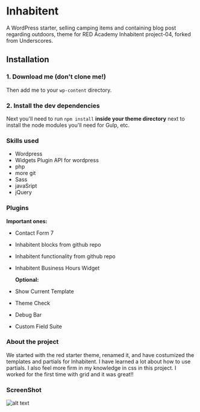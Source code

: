 # Inhabitent

A WordPress starter, selling camping items and containing blog post regarding outdoors, theme for RED Academy Inhabitent project-04, forked from Underscores.

## Installation

### 1. Download me (don't clone me!)

Then add me to your `wp-content` directory.

### 2. Install the dev dependencies

Next you'll need to run `npm install` **inside your theme directory** next to install the node modules you'll need for Gulp, etc.

### Skills used

- Wordpress
- Widgets Plugin API for wordpress
- php
- more git
- Sass
- javaSript
- jQuery

### Plugins

**Important ones:**

- Contact Form 7
- Inhabitent blocks from github repo
- Inhabitent functionality from github repo
- Inhabitent Business Hours Widget

  **Optional:**

- Show Current Template
- Theme Check
- Debug Bar
- Custom Field Suite

### About the project

We started with the red starter theme, renamed it, and have costumized the templates and partials for Inhabitent. I have learned a lot about how to use partials. I also feel more firm in my knowledge in css in this project. I worked for the first time with grid and it was great!!

### ScreenShot

![alt text](screenshot.png)
